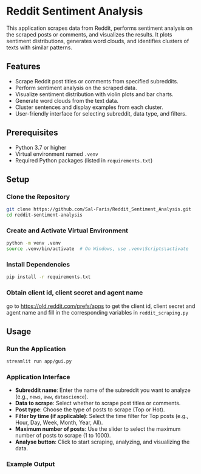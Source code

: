 # Reddit Sentiment Analysis
This application scrapes data from Reddit, performs sentiment analysis on the scraped posts or comments, and visualizes the results. It plots sentiment distributions, generates word clouds, and identifies clusters of texts with similar patterns.

## Features
- Scrape Reddit post titles or comments from specified subreddits.
- Perform sentiment analysis on the scraped data.
- Visualize sentiment distribution with violin plots and bar charts.
- Generate word clouds from the text data.
- Cluster sentences and display examples from each cluster.
- User-friendly interface for selecting subreddit, data type, and filters.

## Prerequisites
- Python 3.7 or higher
- Virtual environment named `.venv`
- Required Python packages (listed in `requirements.txt`)

## Setup

### Clone the Repository
```bash
git clone https://github.com/Sal-Faris/Reddit_Sentiment_Analysis.git
cd reddit-sentiment-analysis
```

### Create and Activate Virtual Environment
```bash
python -m venv .venv
source .venv/bin/activate  # On Windows, use .venv\Scripts\activate
```

### Install Dependencies
```bash
pip install -r requirements.txt
```

### Obtain client id, client secret and agent name
go to https://old.reddit.com/prefs/apps to get the client id, client secret and agent name and fill in the corresponding variables in ```reddit_scraping.py```

## Usage

### Run the Application
```bash
streamlit run app/gui.py
```
### Application Interface
- **Subreddit name**: Enter the name of the subreddit you want to analyze (e.g., `news`, `aww`, `datascience`).
- **Data to scrape**: Select whether to scrape post titles or comments.
- **Post type**: Choose the type of posts to scrape (Top or Hot).
- **Filter by time (if applicable)**: Select the time filter for Top posts (e.g., Hour, Day, Week, Month, Year, All).
- **Maximum number of posts**: Use the slider to select the maximum number of posts to scrape (1 to 1000).
- **Analyse button**: Click to start scraping, analyzing, and visualizing the data.

### Example Output
